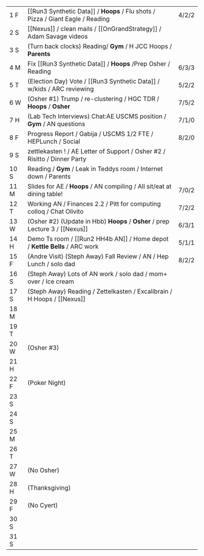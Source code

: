 |      |                                                                                 |       |
| ---- | ------------------------------------------------------------------------------- | ----- |
| 1  F | [[Run3 Synthetic Data]] / **Hoops** / Flu shots / Pizza / Giant Eagle / Reading | 4/2/2 |
| 2  S | [[Nexus]] / clean mails / [[OnGrandStrategy]] / Adam Savage videos              |       |
| 3  S | (Turn back clocks) Reading/ **Gym** / H JCC Hoops / **Parents**                 |       |
| 4  M | Fix [[Run3 Synthetic Data]] / **Hoops** /Prep Osher /  Reading                  | 6/3/3 |
| 5  T | (Election Day) Vote / [[Run3 Synthetic Data]] / w/kids / ARC reviewing          | 5/2/2 |
| 6  W | (Osher #1) Trump /  re-clustering / HGC TDR / **Hoops** / **Osher**             | 7/5/2 |
| 7  H | (Lab Tech Interviews) Chat:AE USCMS position / **Gym** / AN questions           | 7/1/0 |
| 8  F | Progress Report / Gabija / USCMS 1/2 FTE / HEPLunch / Social                    | 8/2/0 |
| 9  S | zettlekasten ! / AE Letter of Support / Osher #2 / Risitto / Dinner Party       |       |
| 10 S | Reading / **Gym** / Leak in Teddys room / Internet down / Parents               |       |
| 11 M | Slides for AE / **Hoops** / AN compiling / All sit/eat at dining table!         | 7/0/2 |
| 12 T | Working AN / Finances 2.2 / Pitt for computing colloq / Chat Olivito            | 7/2/2 |
| 13 W | (Osher #2) (Update in Hbb) **Hoops** / **Osher** / prep Lecture 3 / [[Nexus]]   | 6/3/1 |
| 14 H | Demo Ts room / [[Run2 HH4b AN]] / Home depot / **Kettle Bells** / ARC work      | 5/1/1 |
| 15 F | (Andre Visit) (Steph Away) Fall Review / AN / Hep Lunch / solo dad              | 8/2/2 |
| 16 S | (Steph Away) Lots of AN work / solo dad / mom+ over / Ice cream                 |       |
| 17 S | (Steph Away) Reading / Zettelkasten / Excalibrain / H Hoops / [[Nexus]]         |       |
| 18 M |                                                                                 |       |
| 19 T |                                                                                 |       |
| 20 W | (Osher #3)                                                                      |       |
| 21 H |                                                                                 |       |
| 22 F | (Poker Night)                                                                   |       |
| 23 S |                                                                                 |       |
| 24 S |                                                                                 |       |
| 25 M |                                                                                 |       |
| 26 T |                                                                                 |       |
| 27 W | (No Osher)                                                                      |       |
| 28 H | (Thanksgiving)                                                                  |       |
| 29 F | (No Cyert)                                                                      |       |
| 30 S |                                                                                 |       |
| 31 S |                                                                                 |       |
